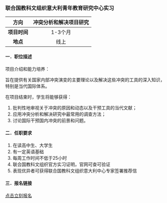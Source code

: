 ### 联合国教科文组织意大利青年教育研究中心实习


|  **方向**  | 冲突分析和解决项目研究|
|:--------:|:-------------------:|
| **项目时间** |        1-3个月        |
|  **地点**  |         线上          |


#### 一．职位描述

项目介绍和能力培养：

旨在提供有关国家内部冲突演变的主要理论以及解决这些冲突的工具的深入知识，特别是当代国际体系。

在项目结束时，学生将能够获得：

1. 批判性地审视关于冲突的原因和动态以及干预工具的当代文献；
2. 应用冲突分析和解决研究中最常用的调查方法；
3. 讨论国际干预国内冲突的前景和问题。

#### 二．任职要求

1. 在读高中生、大学生
2. 有一定英语基础
3. 每周工作时间不低于25小时
4. 联合国教科文组织官方实习证明，官网可查可验证
5. 表现优异者可获得联合国教科文组织意大利中心专家签署推荐信


#### 三．报名链接
[点击立刻报名](https://ezygcyygfb.feishu.cn/share/base/form/shrcnyoWDn0NwQnTyfwrxo3XOnh)
